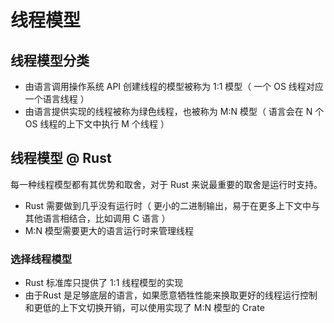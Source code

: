 # 线程模型

## 线程模型分类

- 由语言调用操作系统 API 创建线程的模型被称为 1:1 模型（ 一个 OS 线程对应一个语言线程 ）
- 由语言提供实现的线程被称为绿色线程，也被称为 M:N 模型（ 语言会在 N 个 OS 线程的上下文中执行 M 个线程 ）

## 线程模型 @ Rust

每一种线程模型都有其优势和取舍，对于 Rust 来说最重要的取舍是运行时支持。

- Rust 需要做到几乎没有运行时（ 更小的二进制输出，易于在更多上下文中与其他语言相结合，比如调用 C 语言 ）
- M:N 模型需要更大的语言运行时来管理线程

### 选择线程模型

- Rust 标准库只提供了 1:1 线程模型的实现
- 由于Rust 是足够底层的语言，如果愿意牺牲性能来换取更好的线程运行控制和更低的上下文切换开销，可以使用实现了 M:N 模型的 Crate
